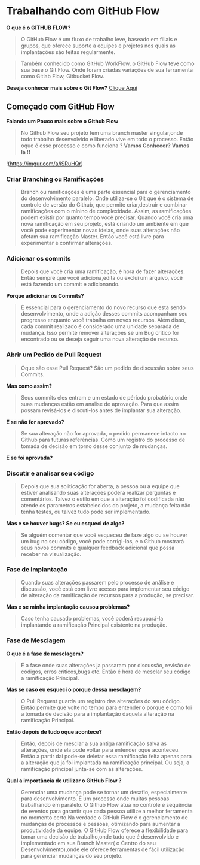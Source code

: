 # Trabalhando com GitHub Flow

**O que é o GITHUB FLOW?**
> O GitHub Flow é um fluxo de trabalho leve, baseado em filiais e grupos, que oferece suporte a equipes e projetos nos quais as implantações são feitas regularmente. 

> Também conhecido como GitHub WorkFlow, o GitHub Flow teve como sua base o Git Flow. Onde foram criadas variações de sua ferramenta como Gitlab Flow, Gitbucket Flow.

**Deseja conhecer mais sobre o Git Flow?** [Clique Aqui](https://github.com/duuh30/gitflow/blob/master/introgitflow.md)

## Começado com GitHub Flow

**Falando um Pouco mais sobre o Github Flow**
> No Github Flow seu projeto tem uma branch master singular,onde todo trabalho desenvolvido e liberado vive em todo o processo. Então oque é esse processo e como funciona ? **Vamos Conhecer? Vamos lá !!**

!(https://imgur.com/a/iSRuHQr)


### Criar Branching ou Ramificações
 > Branch ou ramificações é uma parte essencial para o gerenciamento do desenvolvimento paralelo. Onde utiliza-se o Git que é o sistema de controle de versão do Github, que permite criar,destruir e combinar ramificações com o mínino de complexidade. Assim, as ramificações podem existir por quanto tempo você precisar. Quando você cria uma nova ramificação em seu projeto, está criando um ambiente em que você pode experimentar novas ideias, onde suas alterações não afetam sua ramificação Master. Então você está livre para experimentar e confirmar alterações.
 
### Adicionar os commits
 > Depois que você cria uma ramificação, é hora de fazer alterações. Então sempre que você adiciona,edita ou exclui um arquivo, você está fazendo um commit e adicionando. 
 
 **Porque adicionar os Commits?**
 > É essencial para o gerenciamento do novo recurso que esta sendo desenvolvimento, onde a adição desses commits acompanham seu progresso enquanto você trabalha em novos recursos. Além disso, cada commit realizado é considerado uma unidade separada de mudança. Isso permite remover alterações se um Bug crítico for encontrado ou se deseja seguir uma nova alteração de recurso.
 
 ### Abrir um Pedido de Pull Request
 > Oque são esse Pull Request? São um pedido de discussão sobre seus Commits. 
 
 **Mas como assim?**
 > Seus commits eles entram e um estado de périodo probatório,onde suas mudanças estão em analise de aprovação. Para que assim possam revisá-los e discuti-los antes de implantar sua alteração.
 
 **E se não for aprovado?**
 > Se sua alteração não for aprovada, o pedido permanece intacto no Github para futuras referências. Como um registro do processo de tomada de decisão em torno desse conjunto de mudanças.

**E se foi aprovada?**

### Discutir e analisar seu código

> Depois que sua soliticação for aberta, a pessoa ou a equipe que estiver analisando suas alterações poderá realizar perguntas e comentários. Talvez o estilo em que a alteração foi codificada não atende os parametros estabelecidos do projeto, a mudança feita não tenha testes, ou talvez tudo pode ser implementado. 

**Mas e se houver bugs? Se eu esqueci de algo?**
> Se alguém comentar que você esqueceu de faze algo ou se houver um bug no seu código, você pode corrigi-los, e o Github mostrará seus novos commits e qualquer feedback adicional que possa receber na visualização.

### Fase de implantação
> Quando suas alterações passarem pelo processo de análise e discussão, você está com livre acesso para implementar seu código de alteração da ramificação de recursos para a produção, se precisar. 

**Mas e se minha implantação causou problemas?**
> Caso tenha causado problemas, você poderá recupará-la implantando a ramificação Principal existente na produção.

### Fase de Mesclagem

**O que é a fase de mesclagem?**
> É a fase onde suas alterações ja passaram por discussão, revisão de códigos, erros críticos,bugs etc. Então é hora de mesclar seu código a ramificação Principal. 

**Mas se caso eu esqueci o porque dessa mesclagem?**
> O Pull Request guarda um registro das alterações do seu código. Então permite que volte no tempo para entender o porque e como foi a tomada de decisão para a implantação daquela alteração na ramificação Principal.

**Então depois de tudo oque acontece?**
> Então, depois de mesclar a sua antiga ramificação salva as alterações, onde ela pode voltar para entender oque aconteceu. Então a partir dai pode-se deletar essa ramificação feita apenas para a alteração que ja foi implantada na ramificação principal. Ou seja, a ramificação principal junta-se com as alterações. 




**Qual a importância de utilizar o GitHub Flow ?**

> Gerenciar uma mudança pode se tornar um desafio, especialmente para desenvolvimento. É um processo onde muitas pessoas trabalhando em paralelo. O Github Flow atua no controle e sequência de eventos para garantir que cada pessoa utilize a melhor ferramenta no momento certo.Na verdade o GitHub Flow é o gerenciamento de mudanças de processos e pessoas, otimizando para aumentar a produtividade da equipe. O GitHub Flow oferece a flexibilidade para tomar uma decisão de trabalho,onde tudo que é desenvolvido e implementado em sua Branch Master( o Centro do seu Desenvolvimento),onde ele oferece ferramentas de fácil utilização para gerenciar mudanças do seu projeto. 



